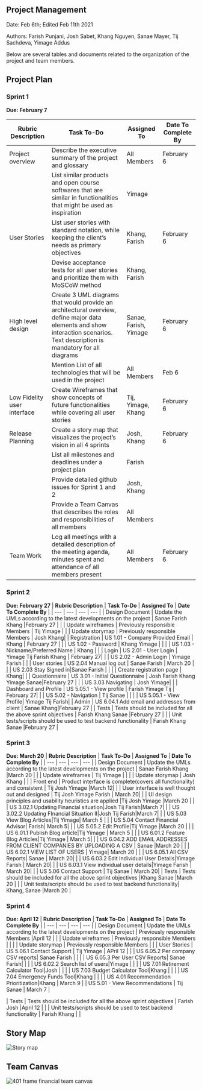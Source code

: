## Project Management
Date: Feb 6th; Edited Feb 11th 2021

Authors: Farish Punjani, Josh Sabet, Khang Nguyen, Sanae Mayer, Tij Sachdeva, Yimage Addus

Below are several tables and documents related to the organization of the project and team members.

## Project Plan

### Sprint 1  
**Due: February 7**


| **Rubric Description** | **Task To-Do** | **Assigned To** | **Date To Complete By** |
| --- | --- | --- | --- | 
| Project overview | Describe the executive summary of the project and glossary | All Members | February 6 |  
| | List similar products and open course softwares that are similar in functionalities that might be used as inspiration | Yimage | 
| User Stories | List user stories with standard notation, while keeping the client’s needs as primary objectives | Khang, Farish | February 6 |
| | Devise acceptance tests for all user stories and prioritize them with MoSCoW method | Khang, Farish |
| High level design | Create 3 UML diagrams that would provide an architectural overview, define major data elements and show interaction scenarios. Text description is mandatory for all diagrams | Sanae, Farish, Yimage | February 6 |
| | Mention List of all technologies that will be used in the project | All Members | Feb 6|
| Low Fidelity user interface | Create Wireframes that show concepts of future functionalities while covering all user stories | Tij, Yimage, Khang | February 6 |
| Release Planning | Create a story map that visualizes the project’s vision in all 4 sprints | Josh, Khang | February 6|
| | List all milestones and deadlines under a project plan | Farish | |
| | Provide detailed github issues for Sprint 1 and 2 | Josh, Khang | |
| | Provide a Team Canvas that describes the roles and responsibilities of all members| All Members | |
| Team Work | Log all meetings with a detailed description of the meeting agenda, minutes spent and attendance of all members present | All Members | February 6 |

### Sprint 2  
**Due: February 27**
| **Rubric Description** | **Task To-Do** | **Assigned To** | **Date To Complete By** |
| --- | --- | --- | --- | 
| Design Document | Update the UMLs according to the latest developments on the project | Sanae Farish Khang |February 27  |
| | Update wireframes | Previously responsible Members | Tij Yimage | 
| | Update storymap | Previously responsible Members | Josh Khang|
| Registration | US 1.01 - Company Provided Email | Khang | February 27  |
| | US 1.02 - Password | Khang Yimage |  |
| | US 1.03 - Nickname/Preferred Name | Khang |  |
| Login | US 2.01 - User Login | Yimage Tij Farish Khang | February 27|
| | US 2.02 - Admin Login | Yimage Farish |  |
| User stories | US 2.04 Manual log out | Sanae Farish | March 20 |
| | US 2.03 Stay Signed in|Sanae Farish | | 
| | Create registration page | Khang| |
| Questionnaire | US 3.01 - Initial Questionnaire | Josh Farish Khang Yimage Sanae|February 27  |
| | US 3.03 Navigating | Josh Yimage| |
| Dashboard and Profile | US 5.05.1 - View profile | Farish Yimage Tij |  February 27| 
| | US 5.02 - Navigation | Tij Sanae |  |
| | US 5.05.1 - View Profile| Yimage Tij Farish| 
| Admin | US 6.04.1 Add email and addresses from client | Sanae Khang|February 27 |
| Tests | Tests should be included for all the above sprint objectives | Farish Khang Sanae |February 27  |
| | Unit tests/scripts should be used to test backend functionality | Farish Khang Sanae |February 27  |

### Sprint 3  
**Due: March 20**
| **Rubric Description** | **Task To-Do** | **Assigned To** | **Date To Complete By** |
| --- | --- | --- | --- | 
| Design Document | Update the UMLs according to the latest developments on the project | Sanae Farish Khang |March 20  |
| | Update wireframes | Tij Yimage | | 
| | Update storymap | Josh Khang | |
| Front end | Product interface is complete(covers all functionality) and consistent | Tij Josh Yimage |March 12|
| | User interface is well thought out and designed | Tij Josh Yimage Farish | March 20|
| | UI design principles and usability heuristics are applied |Tij Josh Yimage |March 20 |
| | US 3.02.1 Updating Financial situation|Josh Tij Farish|March  7| 
| | US 3.02.2 Updating FInancial Situation II|Josh Tij Farish|March  7| 
| | US 5.03 View Blog Articles|Tij Yimage| March 5 | 
| | US 5.04 Contact Financial Advisor| Farish| March 5| 
| | US 5.05.2 Edit Profile|Tij Yimage |March 20 | 
| | US 6.01.1 Publish Blog article|Tij Yimage | March 5 |
| | US 6.01.2 Feature Blog Articles|Tij Yimage | March 5| 
| | US 6.04.2 ADD EMAIL ADDRESSES FROM CLIENT COMPANIES BY UPLOADING A CSV | Sanae |March 20 | 
| | US 6.02.1 VIEW LIST OF USERS | Yimage| March 20 |
| | US 6.05.1 All CSV Reports| Sanae | March 20| 
| | US 6.03.2 Edit Individual User Details|Yimage Farish | March 20| 
| | US 6.03.1 View individual user details|Yimage Farish | March 20| 
| | US 5.06 Contact Support | Tij Sanae | March 20|
| Tests | Tests should be included for all the above sprint objectives |Khang Sanae |March 20  |
| | Unit tests/scripts should be used to test backend functionality| Khang, Sanae |March 20 |  

### Sprint 4 
**Due: April 12**
| **Rubric Description** | **Task To-Do** | **Assigned To** | **Date To Complete By** |
| --- | --- | --- | --- |
| Design Document | Update the UMLs according to the latest developments on the project | Previously responsible Members |April 12  |
| | Update wireframes | Previously responsible Members | | 
| | Update storymap | Previously responsible Members | |
| User Stories | US 5.06.1 Contact Support | Tij Yimage | APril 12 |
| | US 6.05.2 Per company CSV reports| Sanae Farish | |
| | US 6.05.3 Per User CSV Reports| Sanae Farish| |
| | US 6.02.2 Search list of users|Yimage | |
| | US 7.01 Retirement Calculator Tool|Josh | |
| | US 7.03 Budget Calculator Tool|Khang | |
| | US 7.04 Emergency Funds Tool|Khang | |
| | US 4.01 Recommendation Prioritization|Khang | March 9
| | US 5.01 - View Recommendations | Tij Sanae | March 7 |

| Tests | Tests should be included for all the above sprint objectives | Farish Josh |April 12  |
| | Unit tests/scripts should be used to test backend functionality | Farish Khang |  |


## Story Map
![Story map](https://github.com/UAlberta-CMPUT401/financial-wellness/blob/main/docs/images/CMPUT401Storymap.jpg)

## Team Canvas
![401 frame financial team canvas](https://github.com/UAlberta-CMPUT401/financial-wellness/blob/main/docs/images/401%20frame%20financial%20team%20canvas.png)


